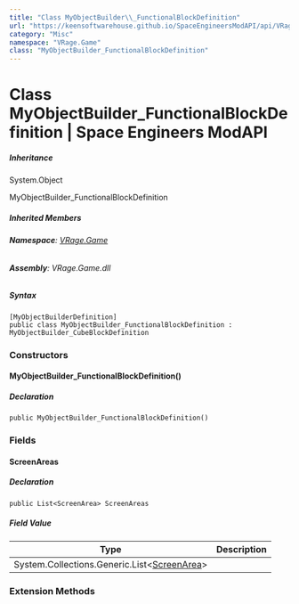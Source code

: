 ```yaml
---
title: "Class MyObjectBuilder\\_FunctionalBlockDefinition"
url: "https://keensoftwarehouse.github.io/SpaceEngineersModAPI/api/VRage.Game.MyObjectBuilder_FunctionalBlockDefinition.html"
category: "Misc"
namespace: "VRage.Game"
class: "MyObjectBuilder_FunctionalBlockDefinition"
---
```


# Class MyObjectBuilder\_FunctionalBlockDefinition | Space Engineers ModAPI

##### Inheritance

System.Object

MyObjectBuilder\_FunctionalBlockDefinition

##### Inherited Members

###### **Namespace**: [VRage.Game](https://keensoftwarehouse.github.io/SpaceEngineersModAPI/api/VRage.Game.html)

###### **Assembly**: VRage.Game.dll

##### Syntax

```
[MyObjectBuilderDefinition]
public class MyObjectBuilder_FunctionalBlockDefinition : MyObjectBuilder_CubeBlockDefinition
```

### Constructors

#### MyObjectBuilder\_FunctionalBlockDefinition()

##### Declaration

```
public MyObjectBuilder_FunctionalBlockDefinition()
```

### Fields

#### ScreenAreas

##### Declaration

```
public List<ScreenArea> ScreenAreas
```

##### Field Value

| Type | Description |
| --- | --- |
| System.Collections.Generic.List<[ScreenArea](https://keensoftwarehouse.github.io/SpaceEngineersModAPI/api/Sandbox.Common.ObjectBuilders.Definitions.ScreenArea.html)\> |     |

### Extension Methods